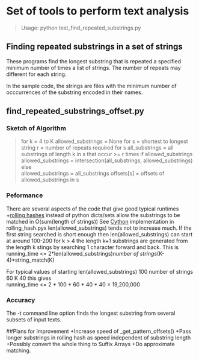 # Set of tools to perform text analysis

>Usage: python test_find_repeated_substrings.py <file mask>

## Finding repeated substrings in a set of strings
These programs find the longest substring that is repeated a specified minimum number of times a 
list of  strings. The number of repeats may different for each string.

In the sample code, the strings are files with the minimum number of occcurrences of the substring 
encoded in their names.

## find_repeated_substrings_offset.py    
### Sketch of Algorithm
>    for k = 4 to K
>        allowed_substrings = None
>        for s = shortest to longest string
>            r = number of repeats required for s
>            all_substrings = all substrings of length k in s that occur >= r times
>            if allowed_substrings
>                allowed_substrings = intersection(all_substrings, allowed_substrings)
>            else    
>                allowed_substrings = all_substrings
>            offsets[s] = offsets of allowed_substrings in s

### Peformance
There are several aspects of the code that give good typical runtimes
+[rolling hashes](https://github.com/lemire/rollinghashjava) instead of python dicts/sets allow 
the substrings to be matched in O(sum(length of strings)) See [Cython](http://cython.org/) 
implementation in rolling_hash.pyx
len(allowed_substrings) tends not to increase much. If the first string searched is short enough 
        then len(allowed_substrings) can start at around 100-200
for k > 4 the length k+1 substrings are generated from the length k stings by searching 1
        character forward and back. This is 
        running_time <= 2*len(allowed_substrings)*number of strings*(K-4)*string_match(K)

For typical values of 
       starting len(allowed_substrings) 100
       number of strings 60
       K 40
this gives       
       running_time <= 2 * 100 * 60 * 40 * 40 = 19,200,000 

### Accuracy
The -t command line option finds the longest substring from several subsets of input texts. 
       
##Plans for Improvement
+Increase speed of _get_pattern_offsets()
+Pass longer substrings in rolling hash as speed independent of substring length  
+Possibly convert the whole thing to Suffix Arrays
+Do approximate matching.